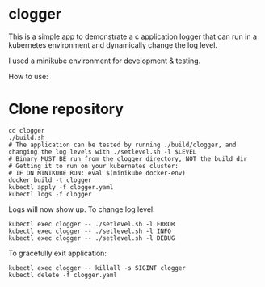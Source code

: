 # clogger
This is a simple app to demonstrate a c application logger that can run in a kubernetes environment and dynamically change the log level.

I used a minikube environment for development & testing.

How to use:

# Clone repository
```
cd clogger
./build.sh
# The application can be tested by running ./build/clogger, and changing the log levels with ./setlevel.sh -l $LEVEL
# Binary MUST BE run from the clogger directory, NOT the build dir
# Getting it to run on your kubernetes cluster:
# IF ON MINIKUBE RUN: eval $(minikube docker-env)
docker build -t clogger
kubectl apply -f clogger.yaml
kubectl logs -f clogger
```
Logs will now show up. To change log level:
```
kubectl exec clogger -- ./setlevel.sh -l ERROR
kubectl exec clogger -- ./setlevel.sh -l INFO
kubectl exec clogger -- ./setlevel.sh -l DEBUG
```
To gracefully exit application:
```
kubectl exec clogger -- killall -s SIGINT clogger
kubectl delete -f clogger.yaml
```
